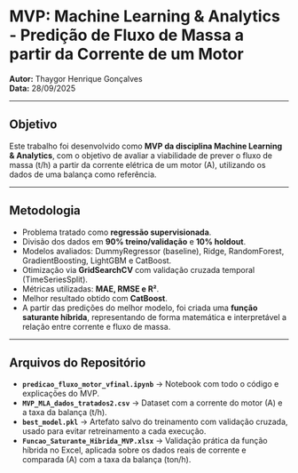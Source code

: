 # MVP: Machine Learning & Analytics - Predição de Fluxo de Massa a partir da Corrente de um Motor  

**Autor:** Thaygor Henrique Gonçalves  
**Data:** 28/09/2025  

---

## Objetivo
Este trabalho foi desenvolvido como **MVP da disciplina Machine Learning & Analytics**, com o objetivo de avaliar a viabilidade de prever o fluxo de massa (t/h) a partir da corrente elétrica de um motor (A), utilizando os dados de uma balança como referência.  

---

## Metodologia
- Problema tratado como **regressão supervisionada**.  
- Divisão dos dados em **90% treino/validação** e **10% holdout**.  
- Modelos avaliados: DummyRegressor (baseline), Ridge, RandomForest, GradientBoosting, LightGBM e CatBoost.  
- Otimização via **GridSearchCV** com validação cruzada temporal (TimeSeriesSplit).  
- Métricas utilizadas: **MAE, RMSE e R²**.  
- Melhor resultado obtido com **CatBoost**.  
- A partir das predições do melhor modelo, foi criada uma **função saturante híbrida**, representando de forma matemática e interpretável a relação entre corrente e fluxo de massa.  

---

##  Arquivos do Repositório
- **`predicao_fluxo_motor_vfinal.ipynb`** → Notebook com todo o código e explicações do MVP.  
- **`MVP_MLA_dados_tratados2.csv`** → Dataset com a corrente do motor (A) e a taxa da balança (t/h).  
- **`best_model.pkl`** → Artefato salvo do treinamento com validação cruzada, usado para evitar retreinamento a cada execução.  
- **`Funcao_Saturante_Hibrida_MVP.xlsx`** → Validação prática da função híbrida no Excel, aplicada sobre os dados reais de corrente e comparada (A) com a taxa da balança (ton/h).


